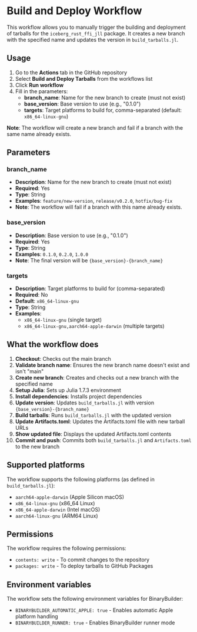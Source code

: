 # Build and Deploy Workflow

This workflow allows you to manually trigger the building and deployment of tarballs for the `iceberg_rust_ffi_jll` package. It creates a new branch with the specified name and updates the version in `build_tarballs.jl`.

## Usage

1. Go to the **Actions** tab in the GitHub repository
2. Select **Build and Deploy Tarballs** from the workflows list
3. Click **Run workflow**
4. Fill in the parameters:
   - **branch_name**: Name for the new branch to create (must not exist)
   - **base_version**: Base version to use (e.g., "0.1.0")
   - **targets**: Target platforms to build for, comma-separated (default: `x86_64-linux-gnu`)

**Note**: The workflow will create a new branch and fail if a branch with the same name already exists.

## Parameters

### branch_name
- **Description**: Name for the new branch to create (must not exist)
- **Required**: Yes
- **Type**: String
- **Examples**: `feature/new-version`, `release/v0.2.0`, `hotfix/bug-fix`
- **Note**: The workflow will fail if a branch with this name already exists.

### base_version
- **Description**: Base version to use (e.g., "0.1.0")
- **Required**: Yes
- **Type**: String
- **Examples**: `0.1.0`, `0.2.0`, `1.0.0`
- **Note**: The final version will be `{base_version}-{branch_name}`

### targets
- **Description**: Target platforms to build for (comma-separated)
- **Required**: No
- **Default**: `x86_64-linux-gnu`
- **Type**: String
- **Examples**: 
  - `x86_64-linux-gnu` (single target)
  - `x86_64-linux-gnu,aarch64-apple-darwin` (multiple targets)

## What the workflow does

1. **Checkout**: Checks out the main branch
2. **Validate branch name**: Ensures the new branch name doesn't exist and isn't "main"
3. **Create new branch**: Creates and checks out a new branch with the specified name
4. **Setup Julia**: Sets up Julia 1.7.3 environment
5. **Install dependencies**: Installs project dependencies
6. **Update version**: Updates `build_tarballs.jl` with version `{base_version}-{branch_name}`
7. **Build tarballs**: Runs `build_tarballs.jl` with the updated version
8. **Update Artifacts.toml**: Updates the Artifacts.toml file with new tarball URLs
9. **Show updated file**: Displays the updated Artifacts.toml contents
10. **Commit and push**: Commits both `build_tarballs.jl` and `Artifacts.toml` to the new branch

## Supported platforms

The workflow supports the following platforms (as defined in `build_tarballs.jl`):
- `aarch64-apple-darwin` (Apple Silicon macOS)
- `x86_64-linux-gnu` (x86_64 Linux)
- `x86_64-apple-darwin` (Intel macOS)
- `aarch64-linux-gnu` (ARM64 Linux)

## Permissions

The workflow requires the following permissions:
- `contents: write` - To commit changes to the repository
- `packages: write` - To deploy tarballs to GitHub Packages

## Environment variables

The workflow sets the following environment variables for BinaryBuilder:
- `BINARYBUILDER_AUTOMATIC_APPLE: true` - Enables automatic Apple platform handling
- `BINARYBUILDER_RUNNER: true` - Enables BinaryBuilder runner mode 